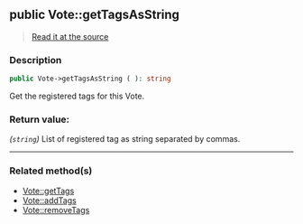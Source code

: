 ## public Vote::getTagsAsString

> [Read it at the source](https://github.com/julien-boudry/Condorcet/blob/master/src/Vote.php#L271)

### Description    

```php
public Vote->getTagsAsString ( ): string
```

Get the registered tags for this Vote.
    

### Return value:   

*(`string`)* List of registered tag as string separated by commas.


---------------------------------------

### Related method(s)      

* [Vote::getTags](/Docs/ApiReferences/Vote%20Class/public%20Vote--getTags.md)    
* [Vote::addTags](/Docs/ApiReferences/Vote%20Class/public%20Vote--addTags.md)    
* [Vote::removeTags](/Docs/ApiReferences/Vote%20Class/public%20Vote--removeTags.md)    

